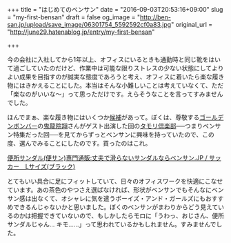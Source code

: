 +++
title = "はじめてのベンサン"
date = "2016-09-03T20:53:16+09:00"
slug = "my-first-bensan"
draft = false
og_image = "http://ben-san.jp/upload/save_image/06301754_5592592cf0a83.jpg"
original_url = "http://june29.hatenablog.jp/entry/my-first-bensan"

+++

<p>今の会社に入社してから1年以上、オフィスにいるときも通勤時と同じ靴をはいて過ごしていたのだけど、作業中は可能な限りストレスの少ない状態にしてよりよい成果を目指すのが誠実な態度であろうと考え、オフィスに着いたら楽な履き物にはきかえることにした。本当はそんな小難しいことは考えていなくて、ただ「楽なのがいいな〜」って思っただけです。えらそうなことを言ってすみませんでした。</p>

<p>ほんでまぁ、楽な履き物にはいくつか<a class="keyword" href="http://d.hatena.ne.jp/keyword/%B8%F5%CA%E4">候補</a>があって。ぼくは、尊敬する<a class="keyword" href="http://d.hatena.ne.jp/keyword/%A5%B4%A1%BC%A5%EB%A5%C7%A5%F3%A5%DC%A5%F3%A5%D0%A1%BC">ゴールデンボンバー</a>の<a class="keyword" href="http://d.hatena.ne.jp/keyword/%B5%B4%CE%B6%B1%A1%E6%C6">鬼龍院翔</a>さんがゲスト出演した回の<a class="keyword" href="http://d.hatena.ne.jp/keyword/%A5%BF%A5%E2%A5%EA%B6%E6%B3%DA%C9%F4">タモリ倶楽部</a>──つまりベンサン特集だった回──を見てからずっとベンサンに興味を持っていたので、この度、選んでみることにしたのです。買ったのはこれ。</p>

<p><a href="http://ben-san.jp/products/detail.php?product_id=309">便所サンダル(便サン)専門通販:丈夫で滑らないサンダルならベンサン.JP / サッカー　Lサイズ(ブラック)</a></p>

<p>とてもいい具合に足にフィットしていて、日々のオフィスワークを快適にこなせています。あの茶色のやつさえ選ばなければ、形状がベンサンでもそんなにベンサン感は出なくて、オシャレに気を遣うボーイズ・アンド・ガールズにもおすすめできるんじゃないかと思いました。ぼくのベンサンがまわりからどう見えているのかは把握できていないので、もしかしたらモロに「うわっ、おじさん、便所サンダルじゃん… キモ……」って思われているかもしれません。すみませんでした。</p>